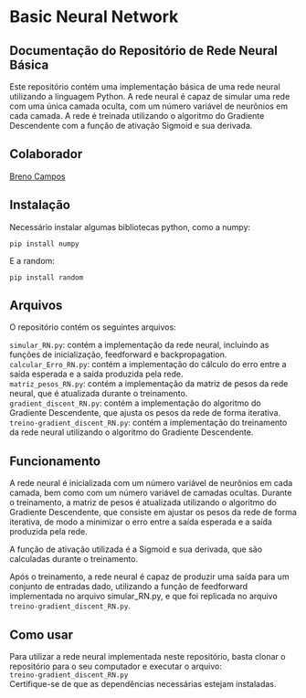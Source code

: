 # Basic Neural Network
## Documentação do Repositório de Rede Neural Básica
Este repositório contém uma implementação básica de uma rede neural utilizando a linguagem Python. A rede neural é capaz de simular uma rede com uma única camada oculta, com um número variável de neurônios em cada camada. A rede é treinada utilizando o algoritmo do Gradiente Descendente com a função de ativação Sigmoid e sua derivada.

## Colaborador
<a href="https://github.com/brenocb00">Breno Campos</a>

## Instalação
Necessário instalar algumas bibliotecas python, como a numpy:
<pre><code>pip install numpy</code></pre>

E a random:
<pre><code>pip install random</code></pre>

## Arquivos
O repositório contém os seguintes arquivos:

```simular_RN.py```: contém a implementação da rede neural, incluindo as funções de inicialização, feedforward e backpropagation. <br />
```calcular_Erro_RN.py```: contém a implementação do cálculo do erro entre a saída esperada e a saída produzida pela rede. <br />
```matriz_pesos_RN.py```: contém a implementação da matriz de pesos da rede neural, que é atualizada durante o treinamento. <br />
```gradient_discent_RN.py```: contém a implementação do algoritmo do Gradiente Descendente, que ajusta os pesos da rede de forma iterativa. <br />
```treino-gradient_discent_RN.py```: contém a implementação do treinamento da rede neural utilizando o algoritmo do Gradiente Descendente. <br />

## Funcionamento
A rede neural é inicializada com um número variável de neurônios em cada camada, bem como com um número variável de camadas ocultas. Durante o treinamento, a matriz de pesos é atualizada utilizando o algoritmo do Gradiente Descendente, que consiste em ajustar os pesos da rede de forma iterativa, de modo a minimizar o erro entre a saída esperada e a saída produzida pela rede.

A função de ativação utilizada é a Sigmoid e sua derivada, que são calculadas durante o treinamento.

Após o treinamento, a rede neural é capaz de produzir uma saída para um conjunto de entradas dado, utilizando a função de feedforward implementada no arquivo simular_RN.py, e que foi replicada no arquivo ```treino-gradient_discent_RN.py```.

## Como usar
Para utilizar a rede neural implementada neste repositório, basta clonar o repositório para o seu computador e executar o arquivo: </br>
```treino-gradient_discent_RN.py``` </br>
Certifique-se de que as dependências necessárias estejam instaladas.

